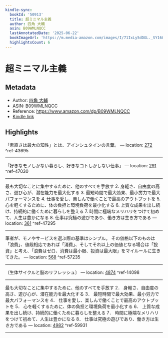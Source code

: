 ```yaml
---
kindle-sync:
  bookId: '50913'
  title: 超ミニマル主義
  author: 四角 大輔
  asin: B09WMLNQCC
  lastAnnotatedDate: '2025-06-22'
  bookImageUrl: 'https://m.media-amazon.com/images/I/71IxLy5dDGL._SY160.jpg'
  highlightsCount: 6
---
```

# 超ミニマル主義
## Metadata
* Author: [四角 大輔](https://www.amazon.comundefined)
* ASIN: B09WMLNQCC
* Reference: https://www.amazon.com/dp/B09WMLNQCC
* [Kindle link](kindle://book?action=open&asin=B09WMLNQCC)

## Highlights
「素直さは最大の知性」とは、アインシュタインの言葉。 — location: [272](kindle://book?action=open&asin=B09WMLNQCC&location=272) ^ref-43695

---
「好きなモノしかない暮らし、好きなコトしかしない仕事」 — location: [291](kindle://book?action=open&asin=B09WMLNQCC&location=291) ^ref-47030

---
最も大切なことに集中するために、他のすべてを手放す 2. 身軽さ、自由度の高さ、遊び心が、潜在能力を最大化する 3. 最短時間で最大効果、最小労力で最大パフォーマンスを 4. 仕事を愛し、楽しんで働くことで最高のアウトプットを 5. 心を軽くするために、体の負担と環境負荷を最小化する 6. 上質な成果を出し続け、持続的に働くために暮らしを整える 7. 時間に極端なメリハリをつけて初めて、人生は豊かになる 8. 仕事は究極の遊びであり、働き方は生き方である — location: [361](kindle://book?action=open&asin=B09WMLNQCC&location=361) ^ref-47295

---
筆者が、モノやサービスを選ぶ際の基準はシンプル。 その価格以下のものは「浪費」、値段相応であれば「消費」、そしてそれ以上の価値となる場合は「投資」と考え、「浪費はゼロ、消費は最小限、投資は最大限」をマイルールに生きてきた。 — location: [568](kindle://book?action=open&asin=B09WMLNQCC&location=568) ^ref-57235

---

〔生体サイクルと脳のリフレッシュ〕 — location: [4874](kindle://book?action=open&asin=B09WMLNQCC&location=4874) ^ref-14098

---
最も大切なことに集中するために、他のすべてを手放す 2． 身軽さ、自由度の高さ、遊び心が、潜在能力を最大化する 3． 最短時間で最大効果、最小労力で最大パフォーマンスを 4． 仕事を愛し、楽しんで働くことで最高のアウトプットを 5． 心を軽くするために、体の負担と環境負荷を最小化する 6． 上質な成果を出し続け、持続的に働くために暮らしを整える 7． 時間に極端なメリハリをつけて初めて、人生は豊かになる 8． 仕事は究極の遊びであり、働き方は生き方である — location: [4982](kindle://book?action=open&asin=B09WMLNQCC&location=4982) ^ref-59931

---

